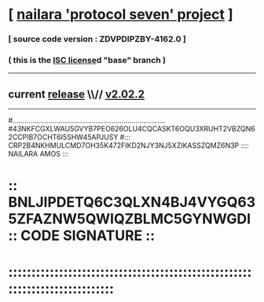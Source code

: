 
# [ [nailara 'protocol seven' project](http://nailara.network/) ]

### [ source code version : ZDVPDIPZBY-4162.0 ]

### ( this is the [ISC license](license)d "base" branch )
---
## current [release](https://github.com/nailara-technologies/protocol-7/releases) \\\\// [v2.02.2](https://github.com/nailara-technologies/protocol-7/releases/tag/v2.02.2)
---

#.............................................................................
#43NKFCGXLWAU5GVYB7PEO626OLU4CQCASKT6OQU3XRUHT2VBZQN62CCPIB7OCHT6I5SHW45APJUSY
#::: CRP2B4NKHMULCMD7OH35K472FIKD2NJY3NJ5XZIKASSZQMZ6N3P :::: NAILARA AMOS :::
# :: BNLJIPDETQ6C3QLXN4BJ4VYGQ635ZFAZNW5QWIQZBLMC5GYNWGDI :: CODE SIGNATURE ::
# ::::::::::::::::::::::::::::::::::::::::::::::::::::::::::::::::::::::::::::
